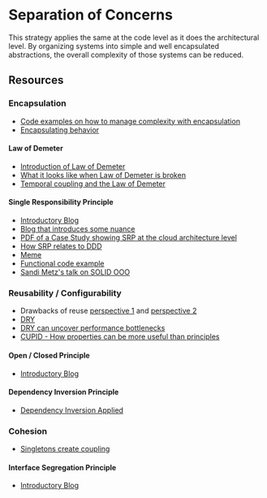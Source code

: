 # Separation of Concerns

This strategy applies the same at the code level as it does the architectural level. By organizing systems into simple and well encapsulated abstractions, the overall complexity of those systems can be reduced.

## Resources

### Encapsulation

- [Code examples on how to manage complexity with encapsulation](https://8thlight.com/blog/kevin-buchanan/2014/11/04/mistaking-encapsulation-for-abstraction.html)
- [Encapsulating behavior](https://github.com/97-things/97-things-every-programmer-should-know/tree/master/en/thing_32)

#### Law of Demeter

- [Introduction of Law of Demeter](https://dzone.com/articles/the-genius-of-the-law-of-demeter)
- [What it looks like when Law of Demeter is broken](https://www.youtube.com/watch?v=IU29HF6ZEJ4)
- [Temporal coupling and the Law of Demeter](https://practicingruby.com/articles/temporal-coupling-and-the-law-of-demeter)

#### Single Responsibility Principle

- [Introductory Blog](https://blog.cleancoder.com/uncle-bob/2014/05/08/SingleReponsibilityPrinciple.html)
- [Blog that introduces some nuance](https://qualitycoding.org/single-responsibility-principle/)
- [PDF of a Case Study showing SRP at the cloud architecture level](https://azure.microsoft.com/mediahandler/files/resourcefiles/e56cf87f-eb90-49bb-b40c-5c4247b7fa7c/Cloud-SOLID-The-single-responsibility-principle.pdf)
- [How SRP relates to DDD](https://dzone.com/articles/the-most-important-rule-in-software)
- [Meme](https://1.bp.blogspot.com/-UsdrVVdzhEk/UG21yvzLCHI/AAAAAAAAHd8/GsPSmsfGMP0/s320/Single+Responsibility+Principle.jpeg)
- [Functional code example](https://spin.atomicobject.com/2017/01/09/functions-single-responsibility-principle/)
- [Sandi Metz's talk on SOLID OOO](https://vimeo.com/12350535)

### Reusability / Configurability

- Drawbacks of reuse [perspective 1](https://github.com/97-things/97-things-every-programmer-should-know/tree/master/en/thing_07) and [perspective 2](http://www.bennorthrop.com/Essays/2018/the-reality-of-reuse.php)
- [DRY](https://github.com/97-things/97-things-every-programmer-should-know/tree/master/en/thing_30)
- [DRY can uncover performance bottlenecks](https://github.com/97-things/97-things-every-programmer-should-know/tree/master/en/thing_91)
- [CUPID - How properties can be more useful than principles](https://dannorth.net/2022/02/10/cupid-for-joyful-coding/)

#### Open / Closed Principle

- [Introductory Blog](https://blog.cleancoder.com/uncle-bob/2014/05/12/TheOpenClosedPrinciple.html)

#### Dependency Inversion Principle

- [Dependency Inversion Applied](https://www.martinfowler.com/articles/dipInTheWild.html)

### Cohesion

- [Singletons create coupling](https://github.com/97-things/97-things-every-programmer-should-know/tree/master/en/thing_73)

#### Interface Segregation Principle

- [Introductory Blog](https://reflectoring.io/interface-segregation-principle/)
